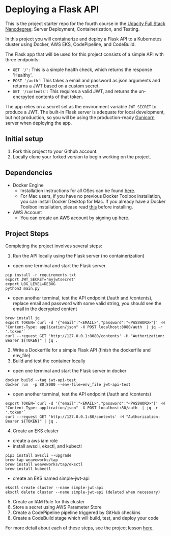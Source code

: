 # Deploying a Flask API

This is the project starter repo for the fourth course in the [Udacity Full Stack Nanodegree](https://www.udacity.com/course/full-stack-web-developer-nanodegree--nd004): Server Deployment, Containerization, and Testing.

In this project you will containerize and deploy a Flask API to a Kubernetes cluster using Docker, AWS EKS, CodePipeline, and CodeBuild.

The Flask app that will be used for this project consists of a simple API with three endpoints:

- `GET '/'`: This is a simple health check, which returns the response 'Healthy'.
- `POST '/auth'`: This takes a email and password as json arguments and returns a JWT based on a custom secret.
- `GET '/contents'`: This requires a valid JWT, and returns the un-encrpyted contents of that token.

The app relies on a secret set as the environment variable `JWT_SECRET` to produce a JWT. The built-in Flask server is adequate for local development, but not production, so you will be using the production-ready [Gunicorn](https://gunicorn.org/) server when deploying the app.

## Initial setup
1. Fork this project to your Github account.
2. Locally clone your forked version to begin working on the project.

## Dependencies

- Docker Engine
    - Installation instructions for all OSes can be found [here](https://docs.docker.com/install/).
    - For Mac users, if you have no previous Docker Toolbox installation, you can install Docker Desktop for Mac. If you already have a Docker Toolbox installation, please read [this](https://docs.docker.com/docker-for-mac/docker-toolbox/) before installing.
 - AWS Account
     - You can create an AWS account by signing up [here](https://aws.amazon.com/#).

## Project Steps

Completing the project involves several steps:

1. Run the API locally using the Flask server (no containerization)
- open one terminal and start the Flask server
```
pip install -r requirements.txt
export JWT_SECRET='myjwtsecret'
export LOG_LEVEL=DEBUG
python3 main.py
```
- open another terminal, test the API endpoint (/auth and /contents), replace email and password with some valid string, you should see the email in the decrypted content
```
brew install jq
export TOKEN=`curl -d '{"email":"<EMAIL>","password":"<PASSWORD>"}' -H "Content-Type: application/json" -X POST localhost:8080/auth  | jq -r '.token'`
curl --request GET 'http://127.0.0.1:8080/contents' -H "Authorization: Bearer ${TOKEN}" | jq .
```
2. Write a Dockerfile for a simple Flask API (finish the dockerfile and env_file)
3. Build and test the container locally
- open one terminal and start the Flask server in docker
```
docker build --tag jwt-api-test
docker run  -p 80:8080 --env-file=env_file jwt-api-test
```
- open another terminal, test the API endpoint (/auth and /contents)
```
export TOKEN=`curl -d '{"email":"<EMAIL>","password":"<PASSWORD>"}' -H "Content-Type: application/json" -X POST localhost:80/auth  | jq -r '.token'`
curl --request GET 'http://127.0.0.1:80/contents' -H "Authorization: Bearer ${TOKEN}" | jq .
```
4. Create an EKS cluster
- create a aws iam role
- install awscli, eksctl, and kubectl
```
pip3 install awscli --upgrade
brew tap weaveworks/tap
brew install weaveworks/tap/eksctl
brew install kubectl
```
- create an EKS named simple-jwt-api
```
eksctl create cluster --name simple-jwt-api
eksctl delete cluster --name simple-jwt-api (deleted when necessary)
```
5. Create an IAM Rule for this cluster
6. Store a secret using AWS Parameter Store
7. Create a CodePipeline pipeline triggered by GitHub checkins
8. Create a CodeBuild stage which will build, test, and deploy your code

For more detail about each of these steps, see the project lesson [here](https://classroom.udacity.com/nanodegrees/nd004/parts/1d842ebf-5b10-4749-9e5e-ef28fe98f173/modules/ac13842f-c841-4c1a-b284-b47899f4613d/lessons/becb2dac-c108-4143-8f6c-11b30413e28d/concepts/092cdb35-28f7-4145-b6e6-6278b8dd7527).
